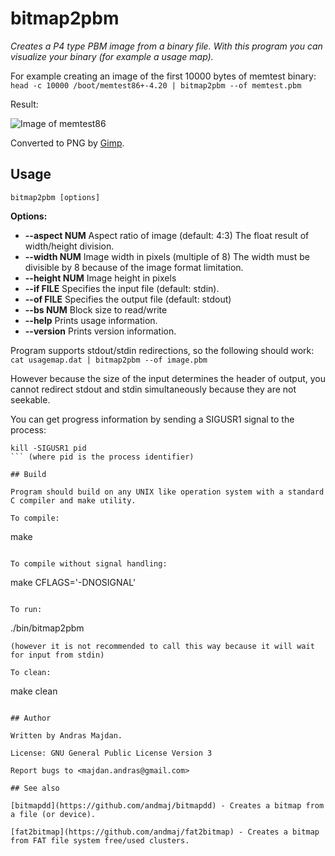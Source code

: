 # bitmap2pbm

*Creates a P4 type PBM image from a binary file. With this program you can visualize your binary (for example a usage map).*

For example creating an image of the first 10000 bytes of memtest binary:
```head -c 10000 /boot/memtest86+-4.20 | bitmap2pbm --of memtest.pbm```

Result:

![Image of memtest86](http://fejlesztek.hu/wp-content/uploads/2013/11/bitmap2pbm.png)

Converted to PNG by [Gimp](http://www.gimp.org/).

## Usage

```bitmap2pbm [options]```

**Options:**

* **--aspect NUM**
Aspect ratio of image (default: 4:3)
The float result of width/height division.
* **--width NUM**
Image width in pixels (multiple of 8)
The width must be divisible by 8 because of the image format limitation.
* **--height NUM**
Image height in pixels
* **--if FILE**
Specifies the input file (default: stdin).
* **--of FILE**
Specifies the output file (default: stdout)
* **--bs NUM**
Block size to read/write
* **--help**
Prints usage information.
* **--version**
Prints version information.

Program supports stdout/stdin redirections, so the following should work:
```cat usagemap.dat | bitmap2pbm --of image.pbm```

However because the size of the input determines the header of output, you cannot redirect stdout and stdin simultaneously because they are not seekable.

You can get progress information by sending a SIGUSR1 signal to the process:
```
kill -SIGUSR1 pid
``` (where pid is the process identifier)

## Build

Program should build on any UNIX like operation system with a standard C compiler and make utility.

To compile:
```
make
```

To compile without signal handling:
```
make CFLAGS='-DNOSIGNAL'
```

To run:
```
./bin/bitmap2pbm
```
(however it is not recommended to call this way because it will wait for input from stdin)

To clean:
```
make clean
```

## Author

Written by Andras Majdan.

License: GNU General Public License Version 3

Report bugs to <majdan.andras@gmail.com>

## See also

[bitmapdd](https://github.com/andmaj/bitmapdd) - Creates a bitmap from a file (or device).

[fat2bitmap](https://github.com/andmaj/fat2bitmap) - Creates a bitmap from FAT file system free/used clusters. 
